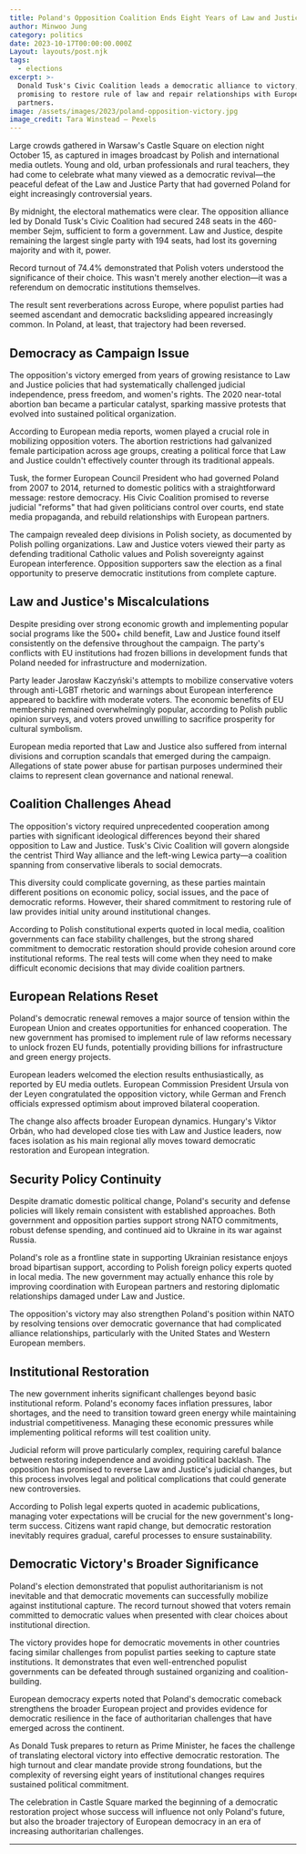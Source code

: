 ```yaml
---
title: Poland's Opposition Coalition Ends Eight Years of Law and Justice Party Rule
author: Minwoo Jung
category: politics
date: 2023-10-17T00:00:00.000Z
Layout: layouts/post.njk
tags:
  - elections
excerpt: >-
  Donald Tusk's Civic Coalition leads a democratic alliance to victory,
  promising to restore rule of law and repair relationships with European Union
  partners.
image: /assets/images/2023/poland-opposition-victory.jpg
image_credit: Tara Winstead — Pexels
---
```


Large crowds gathered in Warsaw's Castle Square on election night October 15, as captured in images broadcast by Polish and international media outlets. Young and old, urban professionals and rural teachers, they had come to celebrate what many viewed as a democratic revival—the peaceful defeat of the Law and Justice Party that had governed Poland for eight increasingly controversial years.

By midnight, the electoral mathematics were clear. The opposition alliance led by Donald Tusk's Civic Coalition had secured 248 seats in the 460-member Sejm, sufficient to form a government. Law and Justice, despite remaining the largest single party with 194 seats, had lost its governing majority and with it, power.

Record turnout of 74.4% demonstrated that Polish voters understood the significance of their choice. This wasn't merely another election—it was a referendum on democratic institutions themselves.

The result sent reverberations across Europe, where populist parties had seemed ascendant and democratic backsliding appeared increasingly common. In Poland, at least, that trajectory had been reversed.

## Democracy as Campaign Issue

The opposition's victory emerged from years of growing resistance to Law and Justice policies that had systematically challenged judicial independence, press freedom, and women's rights. The 2020 near-total abortion ban became a particular catalyst, sparking massive protests that evolved into sustained political organization.

According to European media reports, women played a crucial role in mobilizing opposition voters. The abortion restrictions had galvanized female participation across age groups, creating a political force that Law and Justice couldn't effectively counter through its traditional appeals.

Tusk, the former European Council President who had governed Poland from 2007 to 2014, returned to domestic politics with a straightforward message: restore democracy. His Civic Coalition promised to reverse judicial "reforms" that had given politicians control over courts, end state media propaganda, and rebuild relationships with European partners.

The campaign revealed deep divisions in Polish society, as documented by Polish polling organizations. Law and Justice voters viewed their party as defending traditional Catholic values and Polish sovereignty against European interference. Opposition supporters saw the election as a final opportunity to preserve democratic institutions from complete capture.

## Law and Justice's Miscalculations

Despite presiding over strong economic growth and implementing popular social programs like the 500+ child benefit, Law and Justice found itself consistently on the defensive throughout the campaign. The party's conflicts with EU institutions had frozen billions in development funds that Poland needed for infrastructure and modernization.

Party leader Jarosław Kaczyński's attempts to mobilize conservative voters through anti-LGBT rhetoric and warnings about European interference appeared to backfire with moderate voters. The economic benefits of EU membership remained overwhelmingly popular, according to Polish public opinion surveys, and voters proved unwilling to sacrifice prosperity for cultural symbolism.

European media reported that Law and Justice also suffered from internal divisions and corruption scandals that emerged during the campaign. Allegations of state power abuse for partisan purposes undermined their claims to represent clean governance and national renewal.

## Coalition Challenges Ahead

The opposition's victory required unprecedented cooperation among parties with significant ideological differences beyond their shared opposition to Law and Justice. Tusk's Civic Coalition will govern alongside the centrist Third Way alliance and the left-wing Lewica party—a coalition spanning from conservative liberals to social democrats.

This diversity could complicate governing, as these parties maintain different positions on economic policy, social issues, and the pace of democratic reforms. However, their shared commitment to restoring rule of law provides initial unity around institutional changes.

According to Polish constitutional experts quoted in local media, coalition governments can face stability challenges, but the strong shared commitment to democratic restoration should provide cohesion around core institutional reforms. The real tests will come when they need to make difficult economic decisions that may divide coalition partners.

## European Relations Reset

Poland's democratic renewal removes a major source of tension within the European Union and creates opportunities for enhanced cooperation. The new government has promised to implement rule of law reforms necessary to unlock frozen EU funds, potentially providing billions for infrastructure and green energy projects.

European leaders welcomed the election results enthusiastically, as reported by EU media outlets. European Commission President Ursula von der Leyen congratulated the opposition victory, while German and French officials expressed optimism about improved bilateral cooperation.

The change also affects broader European dynamics. Hungary's Viktor Orbán, who had developed close ties with Law and Justice leaders, now faces isolation as his main regional ally moves toward democratic restoration and European integration.

## Security Policy Continuity

Despite dramatic domestic political change, Poland's security and defense policies will likely remain consistent with established approaches. Both government and opposition parties support strong NATO commitments, robust defense spending, and continued aid to Ukraine in its war against Russia.

Poland's role as a frontline state in supporting Ukrainian resistance enjoys broad bipartisan support, according to Polish foreign policy experts quoted in local media. The new government may actually enhance this role by improving coordination with European partners and restoring diplomatic relationships damaged under Law and Justice.

The opposition's victory may also strengthen Poland's position within NATO by resolving tensions over democratic governance that had complicated alliance relationships, particularly with the United States and Western European members.

## Institutional Restoration

The new government inherits significant challenges beyond basic institutional reform. Poland's economy faces inflation pressures, labor shortages, and the need to transition toward green energy while maintaining industrial competitiveness. Managing these economic pressures while implementing political reforms will test coalition unity.

Judicial reform will prove particularly complex, requiring careful balance between restoring independence and avoiding political backlash. The opposition has promised to reverse Law and Justice's judicial changes, but this process involves legal and political complications that could generate new controversies.

According to Polish legal experts quoted in academic publications, managing voter expectations will be crucial for the new government's long-term success. Citizens want rapid change, but democratic restoration inevitably requires gradual, careful processes to ensure sustainability.

## Democratic Victory's Broader Significance

Poland's election demonstrated that populist authoritarianism is not inevitable and that democratic movements can successfully mobilize against institutional capture. The record turnout showed that voters remain committed to democratic values when presented with clear choices about institutional direction.

The victory provides hope for democratic movements in other countries facing similar challenges from populist parties seeking to capture state institutions. It demonstrates that even well-entrenched populist governments can be defeated through sustained organizing and coalition-building.

European democracy experts noted that Poland's democratic comeback strengthens the broader European project and provides evidence for democratic resilience in the face of authoritarian challenges that have emerged across the continent.

As Donald Tusk prepares to return as Prime Minister, he faces the challenge of translating electoral victory into effective democratic restoration. The high turnout and clear mandate provide strong foundations, but the complexity of reversing eight years of institutional changes requires sustained political commitment.

The celebration in Castle Square marked the beginning of a democratic restoration project whose success will influence not only Poland's future, but also the broader trajectory of European democracy in an era of increasing authoritarian challenges.

---
